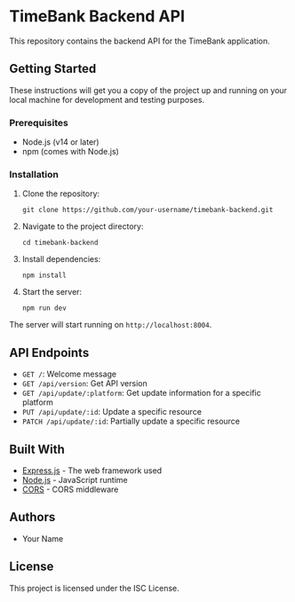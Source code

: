 # TimeBank Backend API

This repository contains the backend API for the TimeBank application.

## Getting Started

These instructions will get you a copy of the project up and running on your local machine for development and testing purposes.

### Prerequisites

- Node.js (v14 or later)
- npm (comes with Node.js)

### Installation

1. Clone the repository:

   ```
   git clone https://github.com/your-username/timebank-backend.git
   ```

2. Navigate to the project directory:

   ```
   cd timebank-backend
   ```

3. Install dependencies:

   ```
   npm install
   ```

4. Start the server:
   ```
   npm run dev
   ```

The server will start running on `http://localhost:8004`.

## API Endpoints

- `GET /`: Welcome message
- `GET /api/version`: Get API version
- `GET /api/update/:platform`: Get update information for a specific platform
- `PUT /api/update/:id`: Update a specific resource
- `PATCH /api/update/:id`: Partially update a specific resource

## Built With

- [Express.js](https://expressjs.com/) - The web framework used
- [Node.js](https://nodejs.org/) - JavaScript runtime
- [CORS](https://github.com/expressjs/cors) - CORS middleware

## Authors

- Your Name

## License

This project is licensed under the ISC License.
